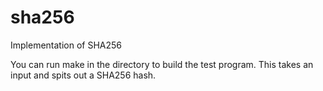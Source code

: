 # sha256
Implementation of SHA256


You can run make in the directory to build the test program. This takes an input and spits out a SHA256 hash.

